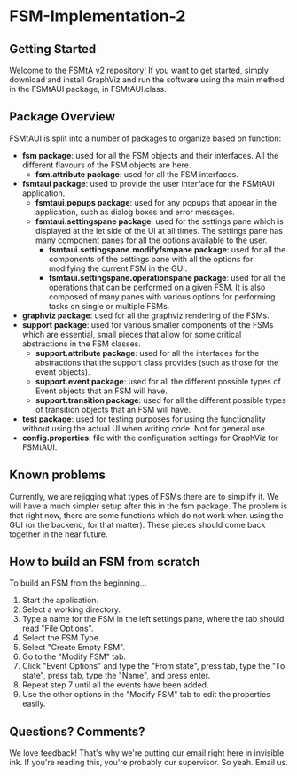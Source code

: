 # FSM-Implementation-2

## Getting Started
Welcome to the FSMtA v2 repository! If you want to get started, simply download and install GraphViz and run the software using the main method in the FSMtAUI package, in FSMtAUI.class.

## Package Overview
FSMtAUI is split into a number of packages to organize based on function:

- **fsm package**: used for all the FSM objects and their interfaces. All the different flavours of the FSM objects are here.
  - **fsm.attribute package**: used for all the FSM interfaces.
- **fsmtaui package**: used to provide the user interface for the FSMtAUI application.
  - **fsmtaui.popups package**: used for any popups that appear in the application, such as dialog boxes and error messages.
  - **fsmtaui.settingspane package**: used for the settings pane which is displayed at the let side of the UI at all times. The settings pane has many component panes for all the options available to the user.
    - **fsmtaui.settingspane.modifyfsmpane package**: used for all the components of the settings pane with all the options for modifying the current FSM in the GUI.
    - **fsmtaui.settingspane.operationspane package**: used for all the operations that can be performed on a given FSM. It is also composed of many panes with various options for performing tasks on single or multiple FSMs.
- **graphviz package**: used for all the graphviz rendering of the FSMs.
- **support package**: used for various smaller components of the FSMs which are essential, small pieces that allow for some critical abstractions in the FSM classes.
  - **support.attribute package**: used for all the interfaces for the abstractions that the support class provides (such as those for the event objects).
  - **support.event package**: used for all the different possible types of Event objects that an FSM will have.
  - **support.transition package**: used for all the different possible types of transition objects that an FSM will have.
- **test package**: used for testing purposes for using the functionality without using the actual UI when writing code. Not for general use.
- **config.properties**: file with the configuration settings for GraphViz for FSMtAUI.

## Known problems
Currently, we are rejigging what types of FSMs there are to simplify it. We will have a much simpler setup after this in the fsm package. The problem is that right now, there are some functions which do not work when using the GUI (or the backend, for that matter). These pieces should come back together in the near future.

## How to build an FSM from scratch
To build an FSM from the beginning...

1. Start the application.
2. Select a working directory.
3. Type a name for the FSM in the left settings pane, where the tab should read "File Options".
4. Select the FSM Type.
5. Select "Create Empty FSM".
6. Go to the "Modify FSM" tab.
7. Click "Event Options" and type the "From state", press tab, type the "To state", press tab, type the "Name", and press enter.
8. Repeat step 7 until all the events have been added.
9. Use the other options in the "Modify FSM" tab to edit the properties easily.

## Questions? Comments?
We love feedback! That's why we're putting our email right here in invisible ink. If you're reading this, you're probably our supervisor. So yeah. Email us.
